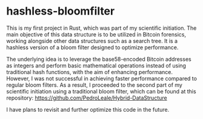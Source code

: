 # hashless-bloomfilter

This is my first project in Rust, which was part of my scientific initiation. The main objective of this data structure is to be utilized in Bitcoin forensics, working alongside other data structures such as a search tree. It is a hashless version of a bloom filter designed to optimize performance.

The underlying idea is to leverage the base58-encoded Bitcoin addresses as integers and perform basic mathematical operations instead of using traditional hash functions, with the aim of enhancing performance. However, I was not successful in achieving faster performance compared to regular bloom filters. As a result, I proceeded to the second part of my scientific initiation using a traditional bloom filter, which can be found at this repository: https://github.com/PedroLeale/Hybrid-DataStructure

I have plans to revisit and further optimize this code in the future.